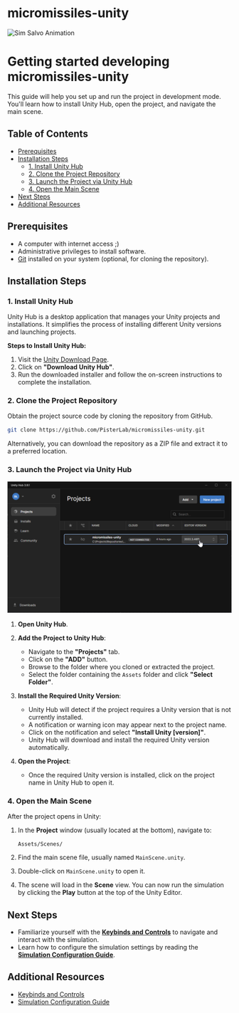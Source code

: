 # micromissiles-unity

![Sim Salvo Animation](docs/images/sim_salvo_animation.gif)

# Getting started **developing** micromissiles-unity 

This guide will help you set up and run the project in development mode. You'll learn how to install Unity Hub, open the project, and navigate the main scene.

## Table of Contents

- [Prerequisites](#prerequisites)
- [Installation Steps](#installation-steps)
  - [1. Install Unity Hub](#1-install-unity-hub)
  - [2. Clone the Project Repository](#2-clone-the-project-repository)
  - [3. Launch the Project via Unity Hub](#3-launch-the-project-via-unity-hub)
  - [4. Open the Main Scene](#4-open-the-main-scene)
- [Next Steps](#next-steps)
- [Additional Resources](#additional-resources)

## Prerequisites

- A computer with internet access ;)
- Administrative privileges to install software.
- [Git](https://git-scm.com/downloads) installed on your system (optional, for cloning the repository).

## Installation Steps

### 1. Install Unity Hub

Unity Hub is a desktop application that manages your Unity projects and installations. It simplifies the process of installing different Unity versions and launching projects.

**Steps to Install Unity Hub:**

1. Visit the [Unity Download Page](https://unity3d.com/get-unity/download).
2. Click on **"Download Unity Hub"**.
3. Run the downloaded installer and follow the on-screen instructions to complete the installation.

### 2. Clone the Project Repository

Obtain the project source code by cloning the repository from GitHub.

```bash
git clone https://github.com/PisterLab/micromissiles-unity.git
```
Alternatively, you can download the repository as a ZIP file and extract it to a preferred location.

### 3. Launch the Project via Unity Hub

![Unity Hub](docs/images/unity_hub.png)

1. **Open Unity Hub**.

2. **Add the Project to Unity Hub**:
   - Navigate to the **"Projects"** tab.
   - Click on the **"ADD"** button.
   - Browse to the folder where you cloned or extracted the project.
   - Select the folder containing the `Assets` folder and click **"Select Folder"**.

3. **Install the Required Unity Version**:
   - Unity Hub will detect if the project requires a Unity version that is not currently installed.
   - A notification or warning icon may appear next to the project name.
   - Click on the notification and select **"Install Unity **[version]**"**.
   - Unity Hub will download and install the required Unity version automatically.

4. **Open the Project**:
   - Once the required Unity version is installed, click on the project name in Unity Hub to open it.


### 4. Open the Main Scene

After the project opens in Unity:

1. In the **Project** window (usually located at the bottom), navigate to:

   ```
   Assets/Scenes/
   ```

2. Find the main scene file, usually named `MainScene.unity`.

3. Double-click on `MainScene.unity` to open it.

4. The scene will load in the **Scene** view. You can now run the simulation by clicking the **Play** button at the top of the Unity Editor.

## Next Steps

- Familiarize yourself with the [**Keybinds and Controls**](docs/Keybinds_and_Controls.md) to navigate and interact with the simulation.
- Learn how to configure the simulation settings by reading the [**Simulation Configuration Guide**](docs/Simulation_Config_Guide.md).

## Additional Resources

- [Keybinds and Controls](docs/Keybinds_and_Controls.md)
- [Simulation Configuration Guide](docs/Simulation_Config_Guide.md)